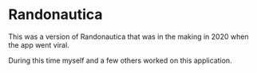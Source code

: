 # Randonautica

This was a version of Randonautica that was in the making in 2020 when the app went viral.

During this time myself and a few others worked on this application.
